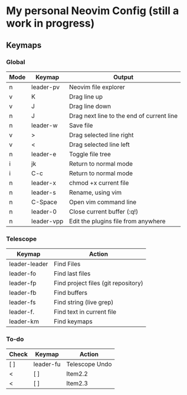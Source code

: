 # My personal Neovim Config (still a work in progress)


## Keymaps

### Global

| Mode | Keymap   | Output    |
| ---- |--------- | --------- |
|  n   | leader-pv  | Neovim file explorer   |
|  v   | K          | Drag line up |
|  v   | J          | Drag line down |
|  n   | J          | Drag next line to the end of current line |
|  n   | leader-w   | Save file |
|  v   | >          | Drag selected line right |
|  v   | <          | Drag selected line left |
|  n   | leader-e   | Toggle file tree |
|  i   | jk         | Return to normal mode |
|  i   | C-c        | Return to normal mode |
|  n   | leader-x   | chmod +x current file |
|  n   | leader-s   | Rename, using vim |
|  n   | C-Space    | Open vim command line |
|  n   | leader-0   | Close current buffer (:q!) |
|  n   | leader-vpp | Edit the plugins file from anywhere |


### Telescope 

| Keymap   | Action    |
|--------------- | --------------- |
| leader-leader   | Find Files   |
| leader-fo   | Find last files   |
| leader-fp   |  Find project files (git repository)    |
| leader-fb   |  Find buffers    |
| leader-fs   |  Find string (live grep)    |
| leader-f.   |  Find text in current file    |
| leader-km   |  Find keymaps    |


### To-do 

| Check    | Keymap    | Action    |
|---------------- | --------------- | --------------- |
| [ ]      | leader-fu  | Telescope Undo    |
< | [ ]    | Item2.2    | Item3.2    | >
< | [ ]    | Item2.3    | Item3.3    | >

